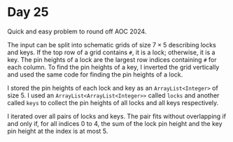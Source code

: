 # Day 25

Quick and easy problem to round off AOC 2024.

The input can be split into schematic grids of size $`7 \times 5`$ describing locks and keys. If the top row of a grid contains `#`, it is a lock; otherwise, it is a key. The pin heights of a lock are the largest row indices containing `#` for each column. To find the pin heights of a key, I inverted the grid vertically and used the same code for finding the pin heights of a lock.

I stored the pin heights of each lock and key as an `ArrayList<Integer>` of size $5$. I used an `ArrayList<ArrayList<Integer>>` called `locks` and another called `keys` to collect the pin heights of all locks and all keys respectively.

I iterated over all pairs of locks and keys. The pair fits without overlapping if and only if, for all indices $0$ to $4$, the sum of the lock pin height and the key pin height at the index is at most $5$.